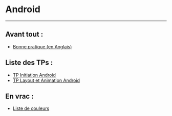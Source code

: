 # Android
---

## Avant tout :
* [Bonne pratique (en Anglais)](http://damien.dabernat.fr/android/index.php?link=https://github.com/AboutGoods/Coding_GoodPractise/blob/master/java.md)

## Liste des TPs :

* [TP Initiation Android](http://damien.dabernat.fr/android/index.php?link=https://github.com/DamienDabernat/Cours_Android/blob/master/tp_decouverte.md)
* [TP Layout et Animation Android](http://damien.dabernat.fr/android/index.php?link=https://github.com/DamienDabernat/Cours_Android/blob/master/tp_layout_animation.md)

## En vrac :
* [Liste de couleurs](http://damien.dabernat.fr/android/index.php?link=https://raw.githubusercontent.com/AboutGoods/Coding_GoodPractise/master/colors.xml)




